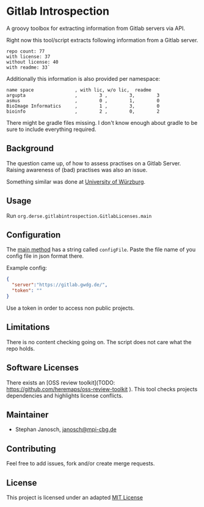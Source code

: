 # Gitlab Introspection

A groovy toolbox for extracting information from Gitlab servers via API.

Right now this tool/script extracts following information from a Gitlab server.
```
repo count: 77
with license: 37
without license: 40
with readme: 33`
```
Additionally this information is also provided per namespace:
```
name space               , with lic, w/o lic,  readme
argupta                  ,        3 ,        3,        3
asmus                    ,        0 ,        1,        0
BioImage Informatics     ,        1 ,        3,        0
bioinfo                  ,        2 ,        0,        2
```

There might be gradle files missing. I don't know enough about gradle to be sure to include everything required.
## Background 

The question came up, of how to assess practises on a Gitlab Server. Raising awareness of (bad) 
practises was also an issue. 

Something similar was done at [University of Würzburg](https://git.physik.uni-wuerzburg.de/Z03/guidesandscripts/blob/master/REST_Intro/intro.md).

## Usage

Run `org.derse.gitlabintrospection.GitlabLicenses.main`

## Configuration

The [main method](src/main/groovy/org/derse/gitlabintrospection/GitlabLicenses.groovy) has a string called `configFile`. Paste 
the file name of you config file in json format there. 

Example config:
```json
{
  "server":"https://gitlab.gwdg.de/",
  "token": ""
}
```
Use a token in order to access non public projects.

## Limitations

There is no content checking going on. The script does not care what the repo holds.

## Software Licenses

There exists an [OSS review toolkit](TODO: https://github.com/heremaps/oss-review-toolkit
). This tool checks projects dependencies and highlights license conflicts.

## Maintainer

* Stephan Janosch, janosch@mpi-cbg.de

## Contributing

Feel free to add issues, fork and/or create merge requests.

## License

This project is licensed under an adapted [MIT License](LICENSE)